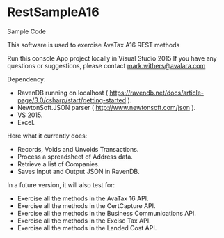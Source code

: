 # RestSampleA16
Sample Code

This software is used to exercise AvaTax A16 REST methods

Run this console App project locally in Visual Studio 2015
If you have any questions or suggestions, please contact mark.withers@avalara.com

Dependency:
- RavenDB running on localhost ( https://ravendb.net/docs/article-page/3.0/csharp/start/getting-started ).
- NewtonSoft.JSON parser ( http://www.newtonsoft.com/json ).
- VS 2015.
- Excel.

Here  what it currently does:
- Records, Voids and Unvoids Transactions.
- Process a spreadsheet of Address data. 
- Retrieve a list of Companies.
- Saves Input and Output JSON in RavenDB.

In a future version, it will also test for:
- Exercise all the methods in the AvaTax 16 API.
- Exercise all the methods in the CertCapture API.
- Exercise all the methods in the Business Communications API.
- Exercise all the methods in the Excise Tax API.
- Exercise all the methods in the Landed Cost API.

